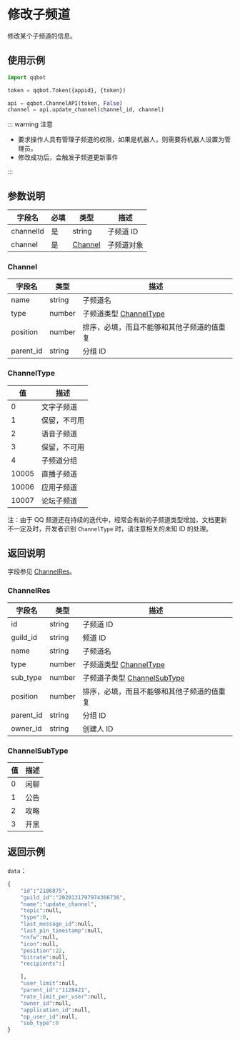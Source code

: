 # 修改子频道

修改某个子频道的信息。

<Warnning />

## 使用示例

```python
import qqbot

token = qqbot.Token({appid}, {token})

api = qqbot.ChannelAPI(token, False)
channel = api.update_channel(channel_id, channel)
```

::: warning 注意

- 要求操作人具有管理子频道的权限，如果是机器人，则需要将机器人设置为管理员。
- 修改成功后，会触发子频道更新事件

:::

## 参数说明

| 字段名    | 必填 | 类型                | 描述       |
| --------- | ---- | ------------------- | ---------- |
| channelId | 是   | string              | 子频道 ID  |
| channel   | 是   | [Channel](#channel) | 子频道对象 |

### Channel

| 字段名    | 类型   | 描述                                       |
| --------- | ------ | ------------------------------------------ |
| name      | string | 子频道名                                   |
| type      | number | 子频道类型 [ChannelType](#channeltype)     |
| position  | number | 排序，必填，而且不能够和其他子频道的值重复 |
| parent_id | string | 分组 ID                                    |

### ChannelType

| 值    | 描述         |
| ----- | ------------ |
| 0     | 文字子频道   |
| 1     | 保留，不可用 |
| 2     | 语音子频道   |
| 3     | 保留，不可用 |
| 4     | 子频道分组   |
| 10005 | 直播子频道   |
| 10006 | 应用子频道   |
| 10007 | 论坛子频道   |

注：由于 QQ 频道还在持续的迭代中，经常会有新的子频道类型增加，文档更新不一定及时，开发者识别 `ChannelType` 时，请注意相关的未知 ID 的处理。

## 返回说明

字段参见 [ChannelRes](#channelres)。

### ChannelRes

| 字段名    | 类型   | 描述                                           |
| --------- | ------ | ---------------------------------------------- |
| id        | string | 子频道 ID                                      |
| guild_id  | string | 频道 ID                                        |
| name      | string | 子频道名                                       |
| type      | number | 子频道类型 [ChannelType](#channeltype)         |
| sub_type  | number | 子频道子类型 [ChannelSubType](#channelsubtype) |
| position  | number | 排序，必填，而且不能够和其他子频道的值重复     |
| parent_id | string | 分组 ID                                        |
| owner_id  | string | 创建人 ID                                      |

### ChannelSubType

| 值  | 描述 |
| --- | ---- |
| 0   | 闲聊 |
| 1   | 公告 |
| 2   | 攻略 |
| 3   | 开黑 |

## 返回示例

`data`：

```python
{
    "id":"2186875",
    "guild_id":"2020131797974366736",
    "name":"update_channel",
    "topic":null,
    "type":0,
    "last_message_id":null,
    "last_pin_timestamp":null,
    "nsfw":null,
    "icon":null,
    "position":22,
    "bitrate":null,
    "recipients":[

    ],
    "user_limit":null,
    "parent_id":"1128421",
    "rate_limit_per_user":null,
    "owner_id":null,
    "application_id":null,
    "op_user_id":null,
    "sub_type":0
}
```
